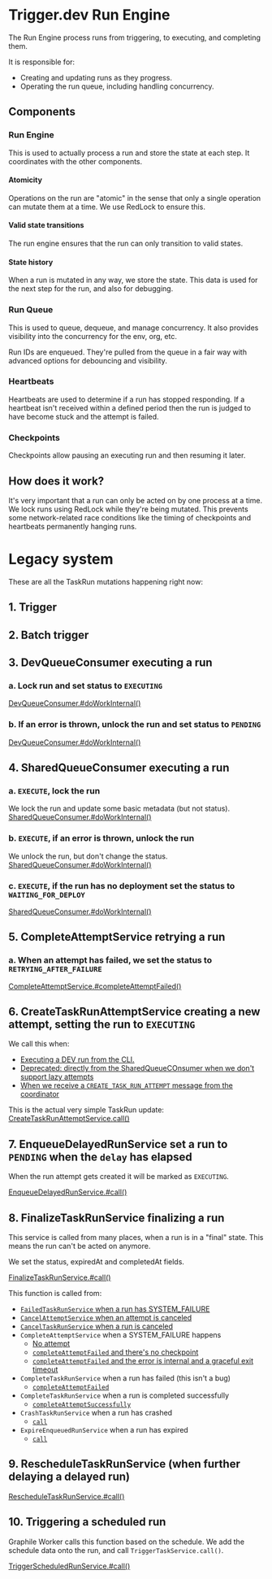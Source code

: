 # Trigger.dev Run Engine

The Run Engine process runs from triggering, to executing, and completing them.

It is responsible for:

- Creating and updating runs as they progress.
- Operating the run queue, including handling concurrency.

## Components

### Run Engine

This is used to actually process a run and store the state at each step. It coordinates with the other components.

#### Atomicity

Operations on the run are "atomic" in the sense that only a single operation can mutate them at a time. We use RedLock to ensure this.

#### Valid state transitions

The run engine ensures that the run can only transition to valid states.

#### State history

When a run is mutated in any way, we store the state. This data is used for the next step for the run, and also for debugging.

### Run Queue

This is used to queue, dequeue, and manage concurrency. It also provides visibility into the concurrency for the env, org, etc.

Run IDs are enqueued. They're pulled from the queue in a fair way with advanced options for debouncing and visibility.

### Heartbeats

Heartbeats are used to determine if a run has stopped responding. If a heartbeat isn't received within a defined period then the run is judged to have become stuck and the attempt is failed.

### Checkpoints

Checkpoints allow pausing an executing run and then resuming it later.

## How does it work?

It's very important that a run can only be acted on by one process at a time. We lock runs using RedLock while they're being mutated. This prevents some network-related race conditions like the timing of checkpoints and heartbeats permanently hanging runs.

# Legacy system

These are all the TaskRun mutations happening right now:

## 1. Trigger

## 2. Batch trigger

## 3. DevQueueConsumer executing a run

### a. Lock run and set status to `EXECUTING`

[DevQueueConsumer.#doWorkInternal()](/apps/webapp/app/v3/marqs/devQueueConsumer.server.ts#371)

### b. If an error is thrown, unlock the run and set status to `PENDING`

[DevQueueConsumer.#doWorkInternal()](/apps/webapp/app/v3/marqs/devQueueConsumer.server.ts#477)

## 4. SharedQueueConsumer executing a run

### a. `EXECUTE`, lock the run

We lock the run and update some basic metadata (but not status).
[SharedQueueConsumer.#doWorkInternal()](/apps/webapp/app/v3/marqs/sharedQueueConsumer.server.ts#394)

### b. `EXECUTE`, if an error is thrown, unlock the run

We unlock the run, but don't change the status.
[SharedQueueConsumer.#doWorkInternal()](/apps/webapp/app/v3/marqs/sharedQueueConsumer.server.ts#552)

### c. `EXECUTE`, if the run has no deployment set the status to `WAITING_FOR_DEPLOY`

[SharedQueueConsumer.#doWorkInternal()](/apps/webapp/app/v3/marqs/sharedQueueConsumer.server.ts#876)

## 5. CompleteAttemptService retrying a run

### a. When an attempt has failed, we set the status to `RETRYING_AFTER_FAILURE`

[CompleteAttemptService.#completeAttemptFailed()](/apps/webapp/app/v3/services/completeAttempt.server.ts#239)

## 6. CreateTaskRunAttemptService creating a new attempt, setting the run to `EXECUTING`

We call this when:

- [Executing a DEV run from the CLI.](/packages/cli-v3//src/dev/workerRuntime.ts#305)
- [Deprecated: directly from the SharedQueueCOnsumer when we don't support lazy attempts](/apps/webapp/app/v3/marqs/sharedQueueConsumer.server.ts#501)
- [When we receive a `CREATE_TASK_RUN_ATTEMPT` message from the coordinator](/apps/webapp//app/v3//handleSocketIo.server.ts#187)

This is the actual very simple TaskRun update:
[CreateTaskRunAttemptService.call()](/apps/webapp/app/v3/services/createTaskRunAttempt.server.ts#134)

## 7. EnqueueDelayedRunService set a run to `PENDING` when the `delay` has elapsed

When the run attempt gets created it will be marked as `EXECUTING`.

[EnqueueDelayedRunService.#call()](/apps/webapp/app/v3/services/enqueueDelayedRun.server.ts#41)

## 8. FinalizeTaskRunService finalizing a run

This service is called from many places, when a run is in a "final" state. This means the run can't be acted on anymore.

We set the status, expiredAt and completedAt fields.

[FinalizeTaskRunService.#call()](/apps/webapp/app/v3/services/finalizeTaskRun.server.ts#63)

This function is called from:

- [`FailedTaskRunService` when a run has SYSTEM_FAILURE](/apps/webapp/app/v3/failedTaskRun.server.ts#41)
- [`CancelAttemptService` when an attempt is canceled](/apps/webapp/app/v3/services/cancelAttempt.server.ts#66)
- [`CancelTaskRunService` when a run is canceled](/apps/webapp/app/v3/services/cancelTaskRun.server.ts#51)
- `CompleteAttemptService` when a SYSTEM_FAILURE happens
  - [No attempt](/apps/webapp/app/v3/services/completeAttempt.server.ts#74)
  - [`completeAttemptFailed` and there's no checkpoint](/apps/webapp/app/v3/services/completeAttempt.server.ts#280)
  - [`completeAttemptFailed` and the error is internal and a graceful exit timeout](/apps/webapp/app/v3/services/completeAttempt.server.ts#321)
- `CompleteTaskRunService` when a run has failed (this isn't a bug)
  - [`completeAttemptFailed`](/apps/webapp/app/v3/services/completeAttempt.server.ts#352)
- `CompleteTaskRunService` when a run is completed successfully
  - [`completeAttemptSuccessfully`](/apps/webapp/app/v3/services/completeAttempt.server.ts#135)
- `CrashTaskRunService` when a run has crashed
  - [`call`](/apps/webapp/app/v3/services/crashTaskRun.server.ts#47)
- `ExpireEnqueuedRunService` when a run has expired
  - [`call`](/apps/webapp/app/v3/services/expireEnqueuedRun.server.ts#42)

## 9. RescheduleTaskRunService (when further delaying a delayed run)

[RescheduleTaskRunService.#call()](/apps/webapp/app/v3/services/rescheduleTaskRun.server.ts#21)

## 10. Triggering a scheduled run

Graphile Worker calls this function based on the schedule. We add the schedule data onto the run, and call `TriggerTaskService.call()`.

[TriggerScheduledRunService.#call()](/apps/webapp/app/v3/services/triggerScheduledTask.server.ts#131)
